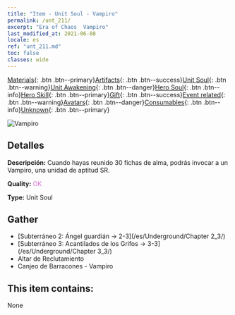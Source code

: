 ```yaml
---
title: "Item - Unit Soul - Vampiro"
permalink: /unt_211/
excerpt: "Era of Chaos  Vampiro"
last_modified_at: 2021-06-08
locale: es
ref: "unt_211.md"
toc: false
classes: wide
---
```

 [Materials](/ItemsES/){: .btn .btn--primary}[Artifacts](/ItemsES/Artifacts/){: .btn .btn--success}[Unit Soul](/ItemsES/UnitSoul/){: .btn .btn--warning}[Unit Awakening](/ItemsES/UnitAwakening/){: .btn .btn--danger}[Hero Soul](/ItemsES/HeroSoul/){: .btn .btn--info}[Hero Skill](/ItemsES/HeroSkill/){: .btn .btn--primary}[Gift](/ItemsES/Gift/){: .btn .btn--success}[Event related](/ItemsES/Events/){: .btn .btn--warning}[Avatars](/ItemsES/Avatars/){: .btn .btn--danger}[Consumables](/ItemsES/Consumables/){: .btn .btn--info}[Unknown](/ItemsES/Unknown/){: .btn .btn--primary}

 ![Vampiro](/images/u/ti_xixuegui.jpg)

## Detalles
 **Descripción:** Cuando hayas reunido 30 fichas de alma, podrás invocar a un Vampiro, una unidad de aptitud SR.

 **Quality:** <span style="color: #DA70D6">OK</span>

 **Type:** Unit Soul

## Gather

*    [Subterráneo 2: Ángel guardián -> 2-3](/es/Underground/Chapter 2_3/) 
*    [Subterráneo 3: Acantilados de los Grifos -> 3-3](/es/Underground/Chapter 3_3/) 
*    Altar de Reclutamiento 
*    Canjeo de Barracones - Vampiro 

## This item contains:

  None

